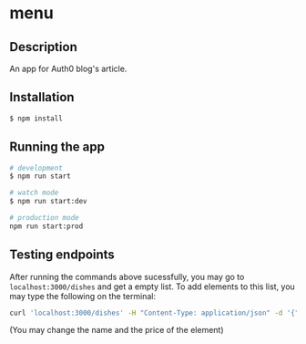 # menu

## Description

An app for Auth0 blog's article.

## Installation

```bash
$ npm install
```

## Running the app

```bash
# development
$ npm run start

# watch mode
$ npm run start:dev

# production mode
npm run start:prod
```

## Testing endpoints

After running the commands above sucessfully, you may go to `localhost:3000/dishes` and get a empty list. To add elements to this list, you may type the following on the terminal:

```bash
curl 'localhost:3000/dishes' -H "Content-Type: application/json" -d '{"name":"Coke", "price":3}'
```
(You may change the name and the price of the element)
